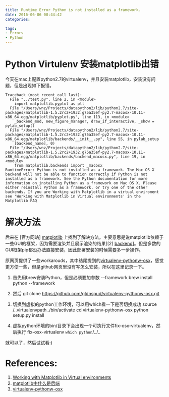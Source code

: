 ```yaml
---
title: Runtime Error Python is not installed as a framework.
date: 2016-06-06 00:44:42
categories:

tags: 
- Errors
- Python
---
```


# Python Virtulenv 安装matplotlib出错

今天在mac上配置python2.7的virtualenv，并且安装matplotlib，安装没有问题，但是出现如下报错。

``` 
Traceback (most recent call last):
  File "../test.py", line 2, in <module>
    import matplotlib.pyplot as plt
  File "/Users/wnz/Projects/datapython2/lib/python2.7/site-packages/matplotlib-1.5.2rc2+1932.g75a35ef-py2.7-macosx-10.11-x86_64.egg/matplotlib/pyplot.py", line 113, in <module>
    _backend_mod, new_figure_manager, draw_if_interactive, _show = pylab_setup()
  File "/Users/wnz/Projects/datapython2/lib/python2.7/site-packages/matplotlib-1.5.2rc2+1932.g75a35ef-py2.7-macosx-10.11-x86_64.egg/matplotlib/backends/__init__.py", line 55, in pylab_setup
    [backend_name], 0)
  File "/Users/wnz/Projects/datapython2/lib/python2.7/site-packages/matplotlib-1.5.2rc2+1932.g75a35ef-py2.7-macosx-10.11-x86_64.egg/matplotlib/backends/backend_macosx.py", line 19, in <module>
    from matplotlib.backends import _macosx
RuntimeError: Python is not installed as a framework. The Mac OS X backend will not be able to function correctly if Python is not installed as a framework. See the Python documentation for more information on installing Python as a framework on Mac OS X. Please either reinstall Python as a framework, or try one of the other backends. If you are Working with Matplotlib in a virtual enviroment see 'Working with Matplotlib in Virtual environments' in the Matplotlib FAQ 
```

# 解决方法
后来在 [官方网站] [matplotlib] 上找到了解决方法。主要意思是说matplotlib依赖于一些GUI的框架，因为需要渲染并且展示渲染的结果\[[2] [backend]\]。但是多数的GUI框架pip都没办法直接安装，因此部署安装的时候需要多一步操作。
    
    
原网页提供了一些workarouds，其中结尾提到的[virtualenv-pythonw-osx](https://github.com/gldnspud/virtualenv-pythonw-osx)，感觉更方便一些，但是github网页里没有写怎么安装，所以在这里记录一下。

1. 首先用brew安装Python，但是必须要加参数 --framework
    brew install python --framework
    
2. 然后
    git clone https://github.com/gldnspud/virtualenv-pythonw-osx.git

3. 切换到虚拟的python工作环境，可以用which看一下是否切换成功
    source /..virtualenvpath../bin/activate
    cd virtualenv-pythonw-osx
    python setup.py install
    
4. 虚拟python环境的bin/目录下会出现一个可执行文件fix-osx-virtualenv，然后执行
    fix-osx-virtualenv `which python`/../..

就可以了，然后试试看:)

[matplotlib]: http://matplotlib.org/faq/virtualenv_faq.html
[backend]: http://my.oschina.net/swuly302/blog/94915

# References:
1. [Working with Matplotlib in Virtual environments](http://matplotlib.org/faq/virtualenv_faq.html)
2. [matplotlib中什么是后端](http://my.oschina.net/swuly302/blog/94915)
3. [virtualenv-pythonw-osx](https://github.com/gldnspud/virtualenv-pythonw-osx)
